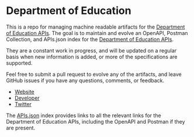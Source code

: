 # Department of EducationThis is a repo for managing machine readable artifacts for the [Department of Education APIs](http://www.ed.gov). The goal is to maintain and evolve an OpenAPI, Postman Collection, and APIs.json index for the [Department of Education APIs](http://www.ed.gov).They are a constant work in progress, and will be updated on a regular basis when new information is added, or more of the specifications are supported.Feel free to submit a pull request to evolve any of the artifacts, and leave GitHub issues if you have any questions, comments, or feedback.- [Website](http://www.ed.gov)- [Developer](http://www.ed.gov)- [Twitter](https://twitter.com/usedgov)The [APIs.json](https://github.com/api-evangelist/department-of-education/blob/master/apis.json) index provides links to all the relevant links for the Department of Education APIs, including the OpenAPI and Postman if they are present.